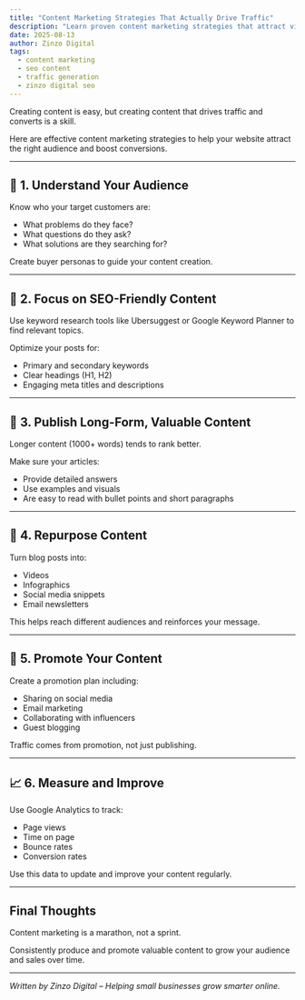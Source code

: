 ```yaml
---
title: "Content Marketing Strategies That Actually Drive Traffic"
description: "Learn proven content marketing strategies that attract visitors and convert them into customers."
date: 2025-08-13
author: Zinzo Digital
tags:
  - content marketing
  - seo content
  - traffic generation
  - zinzo digital seo
---
```


Creating content is easy, but creating content that drives traffic and converts is a skill.

Here are effective content marketing strategies to help your website attract the right audience and boost conversions.

---

## 🎯 1. Understand Your Audience

Know who your target customers are:

- What problems do they face?  
- What questions do they ask?  
- What solutions are they searching for?

Create buyer personas to guide your content creation.

---

## 🔑 2. Focus on SEO-Friendly Content

Use keyword research tools like Ubersuggest or Google Keyword Planner to find relevant topics.

Optimize your posts for:

- Primary and secondary keywords  
- Clear headings (H1, H2)  
- Engaging meta titles and descriptions

---

## 📝 3. Publish Long-Form, Valuable Content

Longer content (1000+ words) tends to rank better.

Make sure your articles:

- Provide detailed answers  
- Use examples and visuals  
- Are easy to read with bullet points and short paragraphs

---

## 🔄 4. Repurpose Content

Turn blog posts into:

- Videos  
- Infographics  
- Social media snippets  
- Email newsletters

This helps reach different audiences and reinforces your message.

---

## 📣 5. Promote Your Content

Create a promotion plan including:

- Sharing on social media  
- Email marketing  
- Collaborating with influencers  
- Guest blogging

Traffic comes from promotion, not just publishing.

---

## 📈 6. Measure and Improve

Use Google Analytics to track:

- Page views  
- Time on page  
- Bounce rates  
- Conversion rates

Use this data to update and improve your content regularly.

---

## Final Thoughts

Content marketing is a marathon, not a sprint.

Consistently produce and promote valuable content to grow your audience and sales over time.

---

*Written by Zinzo Digital – Helping small businesses grow smarter online.*